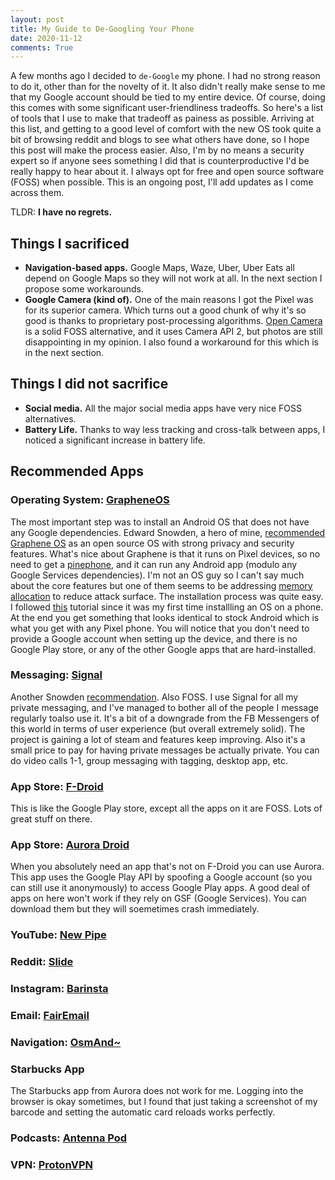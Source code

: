 ```yaml
---
layout: post
title: My Guide to De-Googling Your Phone 
date: 2020-11-12
comments: True
---
```


A few months ago I decided to `de-Google` my phone.
I had no strong reason to do it, other than for the novelty of it.
It also didn't really make sense to me that my Google account should be tied to my entire device.
Of course, doing this comes with some significant user-friendliness tradeoffs.
So here's a list of tools that I use to make that tradeoff as painess as possible.
Arriving at this list, and getting to a good level of comfort with the new OS took quite a bit of browsing reddit and blogs to see what others have done, so I hope this post will make the process easier.
Also, I'm by no means a security expert so if anyone sees something I did that is counterproductive I'd be really happy to hear about it.
I always opt for free and open source software (FOSS) when possible.
This is an ongoing post, I'll add updates as I come across them.

TLDR: **I have no regrets.**


## Things I sacrificed 

* **Navigation-based apps.** Google Maps, Waze, Uber, Uber Eats all depend on Google Maps so they will not work at all. In the next section I propose some workarounds. 
* **Google Camera (kind of).** One of the main reasons I got the Pixel was for its superior camera. Which turns out a good chunk of why it's so good is thanks to proprietary post-processing algorithms. [Open Camera](https://f-droid.org/en/packages/net.sourceforge.opencamera/) is a solid FOSS alternative, and it uses Camera API 2, but photos are still disappointing in my opinion. I also found a workaround for this which is in the next section.


## Things I did not sacrifice

* **Social media.** All the major social media apps have very nice FOSS alternatives.
* **Battery Life.** Thanks to way less tracking and cross-talk between apps, I noticed a significant increase in battery life.


## Recommended Apps

### Operating System: [GrapheneOS](https://grapheneos.org/)

The most important step was to install an Android OS that does not have any Google dependencies.
Edward Snowden, a hero of mine, [recommended Graphene OS](https://www.reddit.com/r/GrapheneOS/comments/d7bypn/even_edward_snowden_recommends_this_os/) as an open source OS with strong privacy and security features. 
What's nice about Graphene is that it runs on Pixel devices, so no need to get a [pinephone](https://store.pine64.org/), and it can run any Android app (modulo any Google Services dependencies).
I'm not an OS guy so I can't say much about the core features but one of them seems to be addressing [memory allocation](https://github.com/GrapheneOS/hardened_malloc) to reduce attack surface. 
The installation process was quite easy.
I followed [this](https://www.youtube.com/watch?v=gQkb0OAOXoc&t=29s) tutorial since it was my first time installling an OS on a phone.
At the end you get something that looks identical to stock Android which is what you get with any Pixel phone.
You will notice that you don't need to provide a Google account when setting up the device, and there is no Google Play store, or any of the other Google apps that are hard-installed.

### Messaging: [Signal](https://www.signal.org/)

Another Snowden [recommendation](https://www.dailydot.com/debug/edward-snowden-signal-encryption-privacy-messaging/). 
Also FOSS. 
I use Signal for all my private messaging, and I've managed to bother all of the people I message regularly toalso use it.
It's a bit of a downgrade from the FB Messengers of this world in terms of user experience (but overall extremely solid). 
The project is gaining a lot of steam and features keep improving. 
Also it's a small price to pay for having private messages be actually private.
You can do video calls 1-1, group messaging with tagging, desktop app, etc.


### App Store: [F-Droid](https://f-droid.org/)

This is like the Google Play store, except all the apps on it are FOSS.
Lots of great stuff on there.

### App Store: [Aurora Droid](https://f-droid.org/en/packages/com.aurora.adroid/)

When you absolutely need an app that's not on F-Droid you can use Aurora.
This app uses the Google Play API by spoofing a Google account (so you can still use it anonymously) to access Google Play apps.
A good deal of apps on here won't work if they rely on GSF (Google Services).
You can download them but they will soemetimes crash immediately.


### YouTube: [New Pipe](https://f-droid.org/en/packages/org.schabi.newpipe/)


### Reddit: [Slide](https://f-droid.org/en/packages/me.ccrama.redditslide/)

### Instagram: [Barinsta](https://f-droid.org/en/packages/me.austinhuang.instagrabber/)

### Email: [FairEmail](https://f-droid.org/en/packages/eu.faircode.email/)

### Navigation: [OsmAnd~](https://f-droid.org/en/packages/net.osmand.plus/)

### Starbucks App

The Starbucks app from Aurora does not work for me.
Logging into the browser is okay sometimes, but I found that just taking a screenshot of my barcode and setting the automatic card reloads works perfectly.

### Podcasts: [Antenna Pod](https://f-droid.org/en/packages/de.danoeh.antennapod/)

### VPN: [ProtonVPN](https://f-droid.org/en/packages/ch.protonvpn.android/)
